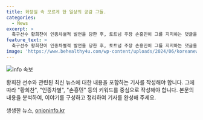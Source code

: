 ```yaml
---
title: 화장실 속 모르게 한 일상의 공감 그들.
categories:
  - News
excerpt: >
  축구선수 황희찬이 인종차별적 발언을 당한 후, 토트넘 주장 손흥민이 그를 지지하는 댓글을 올리며 관심을 끌었다. 울버햄프턴에서 뛰는 황희찬은 이탈리아 연습경기에서 상대팀 선수로부터 인종차별적 발언을 듣고 화를 참지 못하고 퇴장당했다. UEFA에 항의하고 있는 울버햄프턴에 대해 상대팀인 코모 1907은 과민 반응이라는 입장을 전했다. 황희찬은 사진과 함께 인스타그램에 인종차별에 반대하는 글을 올렸고, 손흥민은 신임 대표팀 감독 홍명보와 런던에서 만날 것으로 전해졌다.
feature_text: >
  축구선수 황희찬이 인종차별적 발언을 당한 후, 토트넘 주장 손흥민이 그를 지지하는 댓글을 올리며 관심을 끌었다. 울버햄프턴에서 뛰는 황희찬은 이탈리아 연습경기에서 상대팀 선수로부터 인종차별적 발언을 듣고 화를 참지 못하고 퇴장당했다. UEFA에 항의하고 있는 울버햄프턴에 대해 상대팀인 코모 1907은 과민 반응이라는 입장을 전했다. 황희찬은 사진과 함께 인스타그램에 인종차별에 반대하는 글을 올렸고, 손흥민은 신임 대표팀 감독 홍명보와 런던에서 만날 것으로 전해졌다.
image: 'https://www.behealthy4u.com/wp-content/uploads/2024/06/koreanews.jpg'
---
```


<p><img src="https://www.behealthy4u.com/wp-content/uploads/2024/06/koreanews.jpg" alt="info 속보" /></p>

<p>황희찬 선수와 관련된 최신 뉴스에 대한 내용을 포함하는 기사를 작성해야 합니다. 그에 따라 "황희찬", "인종차별", "손흥민" 등의 키워드를 중심으로 작성해야 합니다. 본문의 내용을 분석하여, 이야기를 구성하고 정리하여 기사를 완성해 주세요.</p>
생생한 뉴스, <a href="https://onioninfo.kr" rel="dofollow">onioninfo.kr</a>


